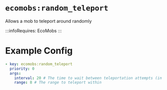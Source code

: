 # `ecomobs:random_teleport`

Allows a mob to teleport around randomly

:::infoRequires:
EcoMobs
:::
# Example Config
```yaml
- key: ecomobs:random_teleport
  priority: 0
  args:
    interval: 20 # The time to wait between teleportation attempts (in ticks)
    range: 8 # The range to teleport within
```